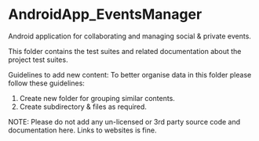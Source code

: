 # AndroidApp_EventsManager
Android application for collaborating and managing social &amp; private events.

This folder contains the test suites and related documentation about the project
test suites. 

Guidelines to add new content:
    To better organise data in this folder please follow these guidelines:
1) Create new folder for grouping similar contents.
2) Create subdirectory & files as required.

NOTE: Please do not add any un-licensed or 3rd party source code and documentation here.
Links to websites is fine.